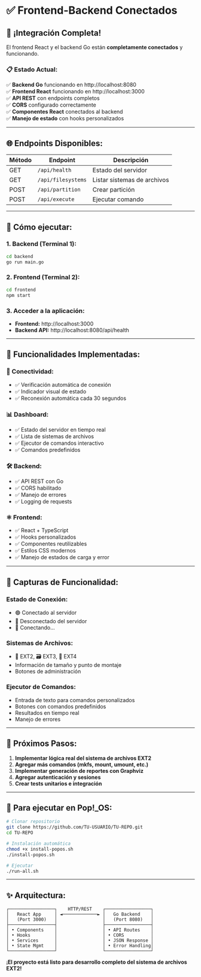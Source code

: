 # ✅ Frontend-Backend Conectados

## 🎉 **¡Integración Completa!**

El frontend React y el backend Go están **completamente conectados** y funcionando.

### 📋 **Estado Actual:**

✅ **Backend Go** funcionando en http://localhost:8080  
✅ **Frontend React** funcionando en http://localhost:3000  
✅ **API REST** con endpoints completos  
✅ **CORS** configurado correctamente  
✅ **Componentes React** conectados al backend  
✅ **Manejo de estado** con hooks personalizados  

---

## 🌐 **Endpoints Disponibles:**

| Método | Endpoint | Descripción |
|--------|----------|-------------|
| GET | `/api/health` | Estado del servidor |
| GET | `/api/filesystems` | Listar sistemas de archivos |
| POST | `/api/partition` | Crear partición |
| POST | `/api/execute` | Ejecutar comando |

---

## 🚀 **Cómo ejecutar:**

### **1. Backend (Terminal 1):**
```bash
cd backend
go run main.go
```

### **2. Frontend (Terminal 2):**
```bash
cd frontend
npm start
```

### **3. Acceder a la aplicación:**
- **Frontend:** http://localhost:3000
- **Backend API:** http://localhost:8080/api/health

---

## 🎯 **Funcionalidades Implementadas:**

### **🔗 Conectividad:**
- ✅ Verificación automática de conexión
- ✅ Indicador visual de estado
- ✅ Reconexión automática cada 30 segundos

### **📊 Dashboard:**
- ✅ Estado del servidor en tiempo real
- ✅ Lista de sistemas de archivos
- ✅ Ejecutor de comandos interactivo
- ✅ Comandos predefinidos

### **🛠 Backend:**
- ✅ API REST con Go
- ✅ CORS habilitado
- ✅ Manejo de errores
- ✅ Logging de requests

### **⚛️ Frontend:**
- ✅ React + TypeScript
- ✅ Hooks personalizados
- ✅ Componentes reutilizables
- ✅ Estilos CSS modernos
- ✅ Manejo de estados de carga y error

---

## 📱 **Capturas de Funcionalidad:**

### **Estado de Conexión:**
- 🟢 Conectado al servidor
- 🔴 Desconectado del servidor  
- 🔄 Conectando...

### **Sistemas de Archivos:**
- 💾 EXT2, 🗃️ EXT3, 📁 EXT4
- Información de tamaño y punto de montaje
- Botones de administración

### **Ejecutor de Comandos:**
- Entrada de texto para comandos personalizados
- Botones con comandos predefinidos
- Resultados en tiempo real
- Manejo de errores

---

## 🔧 **Próximos Pasos:**

1. **Implementar lógica real del sistema de archivos EXT2**
2. **Agregar más comandos (mkfs, mount, umount, etc.)**
3. **Implementar generación de reportes con Graphviz**
4. **Agregar autenticación y sesiones**
5. **Crear tests unitarios e integración**

---

## 🐧 **Para ejecutar en Pop!_OS:**

```bash
# Clonar repositorio
git clone https://github.com/TU-USUARIO/TU-REPO.git
cd TU-REPO

# Instalación automática
chmod +x install-popos.sh
./install-popos.sh

# Ejecutar
./run-all.sh
```

---

## ✨ **Arquitectura:**

```
┌─────────────────┐    HTTP/REST    ┌─────────────────┐
│   React App     │ ◄─────────────► │   Go Backend    │
│   (Port 3000)   │                 │   (Port 8080)   │
├─────────────────┤                 ├─────────────────┤
│ • Components    │                 │ • API Routes    │
│ • Hooks         │                 │ • CORS          │
│ • Services      │                 │ • JSON Response │
│ • State Mgmt    │                 │ • Error Handling│
└─────────────────┘                 └─────────────────┘
```

¡**El proyecto está listo para desarrollo completo del sistema de archivos EXT2!**
